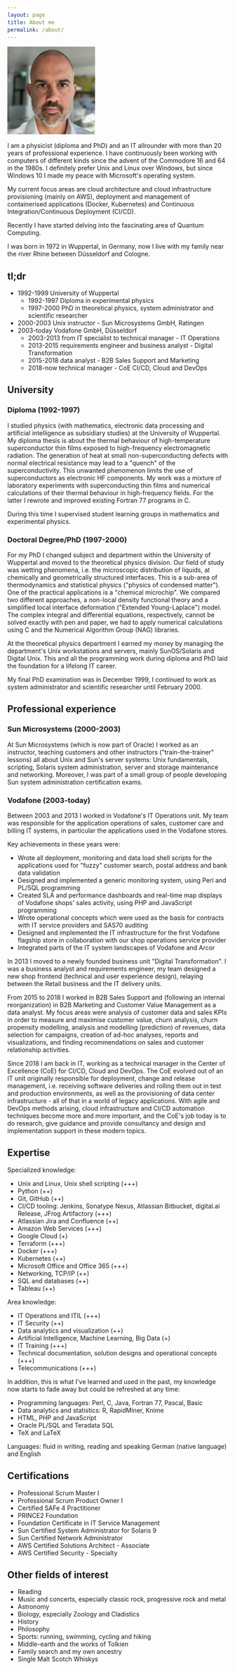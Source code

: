 ```yaml
---
layout: page
title: About me
permalink: /about/
---
```


<img src="/files/CB.jpg" alt="That's me" width="200">

I am a physicist (diploma and PhD) and an IT allrounder with more than 20 years of professional experience.
I have continuously been working with computers of different kinds since the advent of the
Commodore 16 and 64 in the 1980s. I definitely prefer Unix and Linux over Windows, but since Windows 10 I
made my peace with Microsoft's operating system.

My current focus areas are cloud architecture and cloud infrastructure provisioning (mainly on AWS), deployment
and management of containerised applications (Docker, Kubernetes) and Continuous Integration/Continuous
Deployment (CI/CD).

Recently I have started delving into the fascinating area of Quantum Computing.

I was born in 1972 in Wuppertal, in Germany, now I live with my family near the river Rhine between
Düsseldorf and Cologne.

## tl;dr

- 1992-1999 University of Wuppertal
  - 1992-1997 Diploma in experimental physics
  - 1997-2000 PhD in theoretical physics, system administrator and scientific researcher
- 2000-2003 Unix instructor - Sun Microsystems GmbH, Ratingen
- 2003-today Vodafone GmbH, Düsseldorf
  - 2003-2013 from IT specialist to technical manager - IT Operations
  - 2013-2015 requirements engineer and business analyst - Digital Transformation
  - 2015-2018 data analyst - B2B Sales Support and Marketing
  - 2018-now technical manager - CoE CI/CD, Cloud and DevOps

## University

### Diploma (1992-1997)

I studied physics (with mathematics, electronic data processing and artificial intelligence as
subsidiary studies) at the University of Wuppertal. My diploma thesis is about the thermal
behaviour of high-temperature superconductor thin films exposed to high-frequency electromagnetic radiation.
The generation of heat at small non-superconducting defects with normal electrical resistance
may lead to a "quench" of the superconductivity. This unwanted phenomenon
limits the use of superconductors as electronic HF components.
My work was a mixture of laboratory experiments with superconducting thin films and numerical
calculations of their thermal behaviour in high-frequency fields. For the latter I
rewrote and improved existing Fortran 77 programs in C.

During this time I supervised student learning groups in mathematics and experimental
physics.

### Doctoral Degree/PhD (1997-2000)

For my PhD I changed subject and department within the University of Wuppertal and moved
to the theoretical physics division. Our field of study was wetting phenomena, i.e. the
microscopic distribution of liquids, at chemically and geometrically structured interfaces. This is a
sub-area of thermodynamics and statistical physics ("physics of condensed matter"). One of
the practical applications is a "chemical microchip". We compared two different approaches, a
non-local density functional theory and a simplified local interface deformation ("Extended Young-Laplace")
model. The complex integral and differential equations, respectively, cannot be solved exactly
with pen and paper, we had to apply numerical calculations using C and the
Numerical Algorithm Group (NAG) libraries.

At the theoretical physics department I earned my money by managing the department's
Unix workstations and servers, mainly SunOS/Solaris and Digital Unix. This and all
the programming work during diploma and PhD laid the foundation for a lifelong IT career.

My final PhD examination was in December 1999, I continued to work as system administrator
and scientific researcher until February 2000.

## Professional experience

### Sun Microsystems (2000-2003)

At Sun Microsystems (which is now part of Oracle) I worked as an instructor, teaching customers
and other instructors ("train-the-trainer" lessons) all about Unix and Sun's server systems: Unix
fundamentals, scripting, Solaris system administration, server and storage maintenance and
networking. Moreover, I was part of a small group of people developing Sun system administration
certification exams.

### Vodafone (2003-today)

Between 2003 and 2013 I worked in Vodafone's IT Operations unit. My team was responsible for the application
operations of sales, customer care and billing IT systems, in particular the applications used in the
Vodafone stores.

Key achievements in these years were:

- Wrote all deployment, monitoring and data load shell scripts for the
applications used for "fuzzy" customer search, postal address and bank data validation
- Designed and implemented a generic monitoring system, using Perl and
PL/SQL programming
- Created SLA and performance dashboards and real-time map displays of
Vodafone shops' sales activity, using PHP and JavaScript programming
- Wrote operational concepts which were used as the basis for contracts
with IT service providers and SAS70 auditing
- Designed and implemented the IT infrastructure for the first Vodafone
flagship store in collaboration with our shop operations service provider
- Integrated parts of the IT system landscapes of Vodafone and Arcor

In 2013 I moved to a newly founded business unit "Digital Transformation". I was a
business analyst and requirements engineer, my team designed a new shop frontend (technical
and user experience design), relaying between the Retail business and the IT delivery units.

From 2015 to 2018 I worked in B2B Sales Support and (following an internal reorganization) in
B2B Marketing and Customer Value Management as a data analyst. My focus areas were analysis of customer
data and sales KPIs in order to measure and maximise customer value, churn analysis,
churn propensity modelling, analysis and modelling (prediction) of revenues, data selection for campaigns,
creation of ad-hoc analyses, reports and visualizations, and finding
recommendations on sales and customer relationship activities.

Since 2018 I am back in IT, working as a technical manager in the Center of Excellence (CoE) for
CI/CD, Cloud and DevOps. The CoE evolved out of an IT unit originally responsible for deployment, change
and release management, i.e. receiving software deliveries and rolling them out in test and production environments,
as well as the provisioning of data center infrastructure - all of that in a world of legacy applications.
With agile and DevOps methods arising, cloud infrastructure and CI/CD automation techniques
become more and more important, and the CoE's job today is to do research, give guidance and provide
consultancy and design and implementation support in these modern topics.

## Expertise

Specialized knowledge:

- Unix and Linux, Unix shell scripting (+++)
- Python (++)
- Git, GitHub (++)
- CI/CD tooling: Jenkins, Sonatype Nexus, Atlassian Bitbucket, digital.ai Release, JFrog Artifactory (+++)
- Atlassian Jira and Confluence (++)
- Amazon Web Services (+++)
- Google Cloud (+)
- Terraform (+++)
- Docker (+++)
- Kubernetes (++)
- Microsoft Office and Office 365 (+++)
- Networking, TCP/IP (++)
- SQL and databases (++)
- Tableau (++)

Area knowledge:

- IT Operations and ITIL (+++)
- IT Security (++)
- Data analytics and visualization (++)
- Artificial Intelligence, Machine Learning, Big Data (+)
- IT Training (+++)
- Technical documentation, solution designs and operational concepts (+++)
- Telecommunications (+++)

In addition, this is what I've learned and used in the past, my knowledge now starts to fade
away but could be refreshed at any time:

- Programming languages: Perl, C, Java, Fortran 77, Pascal, Basic
- Data analytics and statistics: R, RapidMiner, Knime
- HTML, PHP and JavaScript
- Oracle PL/SQL and Teradata SQL
- TeX and LaTeX

Languages: fluid in writing, reading and speaking German (native language) and English

## Certifications

- Professional Scrum Master I
- Professional Scrum Product Owner I
- Certified SAFe 4 Practitioner
- PRINCE2 Foundation
- Foundation Certificate in IT Service Management
- Sun Certified System Administrator for Solaris 9
- Sun Certified Network Administrator
- AWS Certified Solutions Architect - Associate
- AWS Certified Security - Specialty

## Other fields of interest

- Reading
- Music and concerts, especially classic rock, progressive rock and metal
- Astronomy
- Biology, especially Zoology and Cladistics
- History
- Philosophy
- Sports: running, swimming, cycling and hiking
- Middle-earth and the works of Tolkien
- Family search and my own ancestry
- Single Malt Scotch Whiskys
